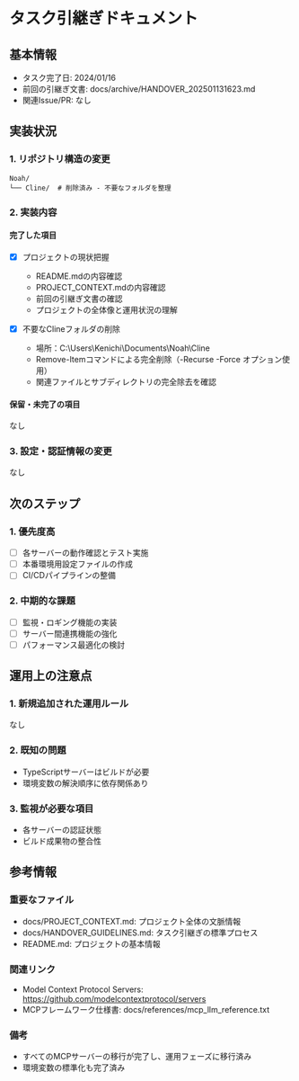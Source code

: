 # タスク引継ぎドキュメント

## 基本情報

- タスク完了日: 2024/01/16
- 前回の引継ぎ文書: docs/archive/HANDOVER_202501131623.md
- 関連Issue/PR: なし

## 実装状況

### 1. リポジトリ構造の変更

```
Noah/
└── Cline/  # 削除済み - 不要なフォルダを整理
```

### 2. 実装内容

#### 完了した項目

- [x] プロジェクトの現状把握
  - README.mdの内容確認
  - PROJECT_CONTEXT.mdの内容確認
  - 前回の引継ぎ文書の確認
  - プロジェクトの全体像と運用状況の理解

- [x] 不要なClineフォルダの削除
  - 場所：C:\Users\Kenichi\Documents\Noah\Cline
  - Remove-Itemコマンドによる完全削除（-Recurse -Force オプション使用）
  - 関連ファイルとサブディレクトリの完全除去を確認

#### 保留・未完了の項目

なし

### 3. 設定・認証情報の変更

なし

## 次のステップ

### 1. 優先度高

- [ ] 各サーバーの動作確認とテスト実施
- [ ] 本番環境用設定ファイルの作成
- [ ] CI/CDパイプラインの整備

### 2. 中期的な課題

- [ ] 監視・ロギング機能の実装
- [ ] サーバー間連携機能の強化
- [ ] パフォーマンス最適化の検討

## 運用上の注意点

### 1. 新規追加された運用ルール

なし

### 2. 既知の問題

- TypeScriptサーバーはビルドが必要
- 環境変数の解決順序に依存関係あり

### 3. 監視が必要な項目

- 各サーバーの認証状態
- ビルド成果物の整合性

## 参考情報

### 重要なファイル

- docs/PROJECT_CONTEXT.md: プロジェクト全体の文脈情報
- docs/HANDOVER_GUIDELINES.md: タスク引継ぎの標準プロセス
- README.md: プロジェクトの基本情報

### 関連リンク

- Model Context Protocol Servers: https://github.com/modelcontextprotocol/servers
- MCPフレームワーク仕様書: docs/references/mcp_llm_reference.txt

### 備考

- すべてのMCPサーバーの移行が完了し、運用フェーズに移行済み
- 環境変数の標準化も完了済み
